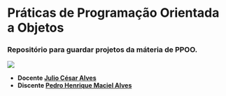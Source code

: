 <h1> Práticas de Programação Orientada a Objetos </h2>
<h3> Repositório para guardar projetos da máteria de PPOO. </h3>
</hr>

<img src = "https://www.ufla.br/dcom/wp-content/uploads/2014/06/logo-ufla-transparente.png">

<ul>
	<b> 
		<li> Docente <u> Julio César Alves </u> </li>
		<li> Discente <u> Pedro Henrique Maciel Alves </u> </li>
	</b>
</ul>
